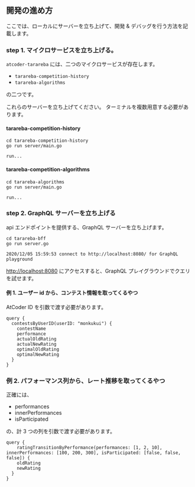 ## 開発の進め方
ここでは、ローカルにサーバーを立ち上げて、開発 & デバッグを行う方法を記載します。

### step 1. マイクロサービスを立ち上げる。
`atcoder-tarareba` には、二つのマイクロサービスが存在します。

- `tarareba-competition-history`
- `tarareba-algorithms`

の二つです。

これらのサーバーを立ち上げてください。
ターミナルを複数用意する必要があります。

#### tarareba-competition-history
```
cd tarareba-competition-history
go run server/main.go
```
```
run...
```

#### tarareba-competition-algorithms
```
cd tarareba-algorithms
go run server/main.go
```
```
run...
```

### step 2. GraphQL サーバーを立ち上げる
api エンドポイントを提供する、GraphQL サーバーを立ち上げます。

```
cd tarareba-bff
go run server.go
```
```
2020/12/05 15:59:53 connect to http://localhost:8080/ for GraphQL playground
```

[http://localhost:8080](http://localhost:8080) にアクセスすると、GraphQL プレイグラウンドでクエリを試せます。

#### 例 1. ユーザー id から、コンテスト情報を取ってくるやつ

AtCoder ID を引数で渡す必要があります。

```
query {
  contestsByUserID(userID: "monkukui") {
  	contestName
    performance
    actualOldRating
    actualNewRating
  	optimalOldRating
    optimalNewRating
  }
}
```

### 例 2. パフォーマンス列から、レート推移を取ってくるやつ
正確には、

- performances
- innerPerformances
- isParticipated

の、計 3 つの列を引数で渡す必要があります。

```
query {
	ratingTransitionByPerformance(performances: [1, 2, 10], innerPerformances: [100, 200, 300], isParticipated: [false, false, false]) {
    oldRating
    newRating
  }  
}
```
